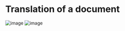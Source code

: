 # Translation of a document
![image](https://github.com/aya-mahmoud7/Translation-of-a-critical-document/assets/135858831/b753f7f9-1f60-4b64-83a5-885e15e1b0eb)
![image](https://github.com/aya-mahmoud7/Translation-of-a-critical-document/assets/135858831/ec754244-9fe3-4ed5-a95d-413e0194dc30)
